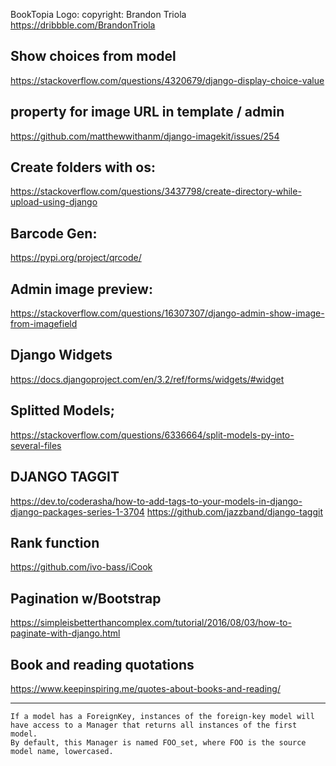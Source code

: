 BookTopia Logo:
copyright: Brandon Triola
https://dribbble.com/BrandonTriola

## Show choices from model
https://stackoverflow.com/questions/4320679/django-display-choice-value

## property for image URL in template / admin
https://github.com/matthewwithanm/django-imagekit/issues/254

## Create folders with os:
https://stackoverflow.com/questions/3437798/create-directory-while-upload-using-django

## Barcode Gen:
https://pypi.org/project/qrcode/

## Admin image preview:
https://stackoverflow.com/questions/16307307/django-admin-show-image-from-imagefield

## Django Widgets
https://docs.djangoproject.com/en/3.2/ref/forms/widgets/#widget

## Splitted Models;
https://stackoverflow.com/questions/6336664/split-models-py-into-several-files

## DJANGO TAGGIT
https://dev.to/coderasha/how-to-add-tags-to-your-models-in-django-django-packages-series-1-3704
https://github.com/jazzband/django-taggit

## Rank function
https://github.com/ivo-bass/iCook

## Pagination w/Bootstrap
https://simpleisbetterthancomplex.com/tutorial/2016/08/03/how-to-paginate-with-django.html

## Book and reading quotations
https://www.keepinspiring.me/quotes-about-books-and-reading/







***
```
If a model has a ForeignKey, instances of the foreign-key model will have access to a Manager that returns all instances of the first model.
By default, this Manager is named FOO_set, where FOO is the source model name, lowercased.
```
 